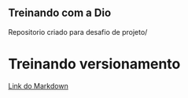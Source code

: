 ## Treinando com a Dio
Repositorio criado para desafio de projeto/
# Treinando versionamento
[Link do Markdown](https://www.markdownguide.org/)
